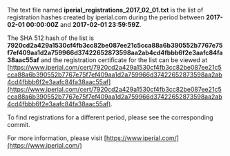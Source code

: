 The text file named **iperial_registrations_2017_02_01.txt** is the list of registration hashes created by iperial.com during the period between **2017-02-01 00:00:00Z** and **2017-02-01 23:59:59Z**.

The SHA 512 hash of the list is **7920cd2a429a1530cf4fb3cc82be087ee21c5cca88a6b390552b7767e75f7ef409aa1d2a759966d37422652873598aa2ab4cd4fbbb6f2e3aafc84fa38aac55af** and the registration certificate for the list can be viewed at [https://www.iperial.com/cert/7920cd2a429a1530cf4fb3cc82be087ee21c5cca88a6b390552b7767e75f7ef409aa1d2a759966d37422652873598aa2ab4cd4fbbb6f2e3aafc84fa38aac55af](https://www.iperial.com/cert/7920cd2a429a1530cf4fb3cc82be087ee21c5cca88a6b390552b7767e75f7ef409aa1d2a759966d37422652873598aa2ab4cd4fbbb6f2e3aafc84fa38aac55af).

To find registrations for a different period, please see the corresponding commit.

For more information, please visit [https://www.iperial.com/](https://www.iperial.com/)
